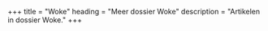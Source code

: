 +++
title       = "Woke"
heading     = "Meer dossier Woke"
description = "Artikelen in dossier Woke."
+++

